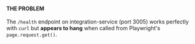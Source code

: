 #### THE PROBLEM

The `/health` endpoint on integration-service (port 3005) works perfectly with `curl` but **appears to hang** when called from Playwright's `page.request.get()`.
